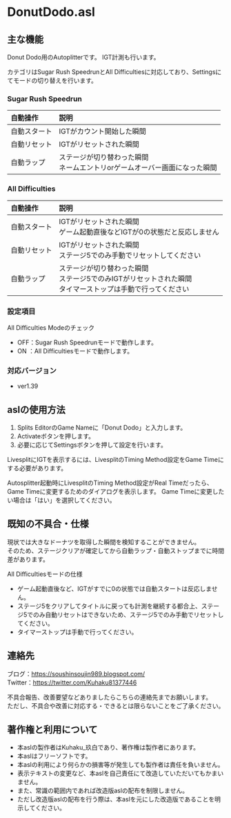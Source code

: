 # DonutDodo.asl


## 主な機能

Donut Dodo用のAutoplitterです。
IGT計測も行います。

カテゴリはSugar Rush SpeedrunとAll Difficultiesに対応しており、Settingsにてモードの切り替えを行います。

### Sugar Rush Speedrun
|自動操作|説明|
|:--|:--|
|自動スタート|IGTがカウント開始した瞬間|
|自動リセット|IGTがリセットされた瞬間|
|自動ラップ|ステージが切り替わった瞬間<br>ネームエントリorゲームオーバー画面になった瞬間|

### All Difficulties
|自動操作|説明|
|:--|:--|
|自動スタート|IGTがリセットされた瞬間<br>ゲーム起動直後などIGTが0の状態だと反応しません|
|自動リセット|IGTがリセットされた瞬間<br>ステージ5でのみ手動でリセットしてください|
|自動ラップ|ステージが切り替わった瞬間<br>ステージ5でのみIGTがリセットされた瞬間<br>タイマーストップは手動で行ってください|


### 設定項目
All Difficulties Modeのチェック
- OFF：Sugar Rush Speedrunモードで動作します。
- ON ：All Difficultiesモードで動作します。


### 対応バージョン
- ver1.39


## aslの使用方法

1. Splits EditorのGame Nameに「Donut Dodo」と入力します。
1. Activateボタンを押します。
1. 必要に応じてSettingsボタンを押して設定を行います。

LivesplitにIGTを表示するには、LivesplitのTiming Method設定をGame Timeにする必要があります。

Autosplitter起動時にLivesplitのTiming Method設定がReal Timeだったら、Game Timeに変更するためのダイアログを表示します。
Game Timeに変更したい場合は「はい」を選択してください。


## 既知の不具合・仕様

現状では大きなドーナツを取得した瞬間を検知することができません。<br>
そのため、ステージクリアが確定してから自動ラップ・自動ストップまでに時間差があります。

All Difficultiesモードの仕様
- ゲーム起動直後など、IGTがすでに0の状態では自動スタートは反応しません。
- ステージ5をクリアしてタイトルに戻っても計測を継続する都合上、ステージ5でのみ自動リセットはできないため、ステージ5でのみ手動でリセットしてください。
- タイマーストップは手動で行ってください。


## 連絡先

ブログ：https://soushinsoujin989.blogspot.com/ <br>
Twitter：https://twitter.com/Kuhaku81377446

不具合報告、改善要望などありましたらこちらの連絡先までお願いします。<br>
ただし、不具合や改善に対応する・できるとは限らないことをご了承ください。


## 著作権と利用について

- 本aslの製作者はKuhaku_玖白であり、著作権は製作者にあります。
- 本aslはフリーソフトです。
- 本aslの利用により何らかの損害等が発生しても製作者は責任を負いません。
- 表示テキストの変更など、本aslを自己責任にて改造していただいてもかまいません。
- また、常識の範囲内であれば改造版aslの配布を制限しません。
- ただし改造版aslの配布を行う際は、本aslを元にした改造版であることを明示してください。
